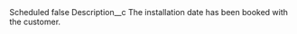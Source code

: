 <?xml version="1.0" encoding="UTF-8"?>
<CustomMetadata xmlns="http://soap.sforce.com/2006/04/metadata" xmlns:xsi="http://www.w3.org/2001/XMLSchema-instance" xmlns:xsd="http://www.w3.org/2001/XMLSchema">
    <label>Scheduled</label>
    <protected>false</protected>
    <values>
        <field>Description__c</field>
        <value xsi:type="xsd:string">The installation date has been booked with the customer.</value>
    </values>
</CustomMetadata>
